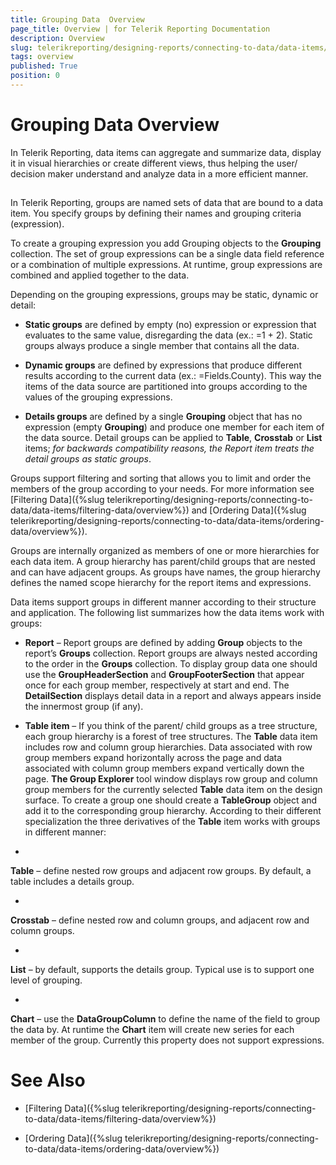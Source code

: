```yaml
---
title: Grouping Data  Overview
page_title: Overview | for Telerik Reporting Documentation
description: Overview
slug: telerikreporting/designing-reports/connecting-to-data/data-items/grouping-data-/overview
tags: overview
published: True
position: 0
---
```


# Grouping Data  Overview



In Telerik Reporting, data items can aggregate and summarize data, display
        it in visual hierarchies or create different views, thus helping the user/
        decision maker understand and analyze data in a more efficient manner.
      

## 

In Telerik Reporting, groups are named sets of data that are bound to
          a data item. You specify groups by defining their names and grouping
          criteria (expression).
        

To create a grouping expression you add Grouping objects to the
          __Grouping__ collection. The set of group
          expressions can be a single data field reference or a combination of
          multiple expressions. At runtime, group expressions are combined and
          applied together to the data.
        

Depending on the grouping expressions, groups may be static,
          dynamic or detail:
        

* __Static groups__ are defined by empty (no)
              expression or expression that evaluates to the same value,
              disregarding the data (ex.: =1 + 2). Static groups always produce
              a single member that contains all the data.
            

* __Dynamic groups__ are defined by expressions
              that produce different results according to the current data
              (ex.: =Fields.County). This way the items of the data source are
              partitioned into groups according to the values of the grouping
              expressions.
            

* __Details groups__ are defined by a single
              __Grouping__ object that has no expression
              (empty __Grouping__) and produce one member
              for each item of the data source. Detail groups can be applied to
              __Table__, __Crosstab__
              or __List__ items; *for backwards
              compatibility reasons, the Report item treats the detail groups as
              static groups*.
            

Groups support filtering and sorting that allows you to limit and order
          the members of the group according to your needs. For more information see
          [Filtering Data]({%slug telerikreporting/designing-reports/connecting-to-data/data-items/filtering-data/overview%}) and
          [Ordering Data]({%slug telerikreporting/designing-reports/connecting-to-data/data-items/ordering-data/overview%}).
        

Groups are internally organized as members of one or more hierarchies
          for each data item. A group hierarchy has parent/child groups that are
          nested and can have adjacent groups. As groups have names, the group
          hierarchy defines the named scope hierarchy for the report items and
          expressions.
        

Data items support groups in different manner according to their
          structure and application. The following list summarizes how the data
          items work with groups:
        

* __Report__ – Report groups are defined by
              adding __Group__ objects to the report’s
              __Groups__ collection. Report groups are
              always nested according to the order in the __Groups__ collection. To display group data one should use the
              __GroupHeaderSection__ and __GroupFooterSection__ that appear once for each group
              member, respectively at start and end. The __DetailSection__ displays detail data in a report and always appears
              inside the innermost group (if any).
            

* __Table item__ – If you think of the parent/
              child groups as a tree structure, each group hierarchy is a forest
              of tree structures. The __Table__ data item
              includes row and column group hierarchies. Data associated with
              row group members expand horizontally across the page and data
              associated with column group members expand vertically down the
              page. __The Group Explorer__ tool window
              displays row group and column group members for the currently
              selected __Table__ data item on the design
              surface. To create a group one should create a __TableGroup__ object and add it to the corresponding
              group hierarchy. According to their different specialization the
              three derivatives of the __Table__ item works
              with groups in different manner:
              

* 

__Table__ – define nested row groups
                    and adjacent row groups. By default, a table includes a
                    details group.
                  

* 

__Crosstab__ – define nested row and
                    column groups, and adjacent row and column groups.
                  

* 

__List__ – by default, supports the
                    details group. Typical use is to support one level of grouping.
                  

* 

__Chart__ – use the __DataGroupColumn__ to define the name of the field to group the data by.
              At runtime the __Chart__ item will create new
              series for each member of the group. Currently this property does
              not support expressions.
            

# See Also

 * [Filtering Data]({%slug telerikreporting/designing-reports/connecting-to-data/data-items/filtering-data/overview%})

 * [Ordering Data]({%slug telerikreporting/designing-reports/connecting-to-data/data-items/ordering-data/overview%})
